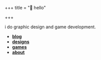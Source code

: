 +++
title = "👋 hello"

+++


i do graphic design and game development.
- [**blog**](/posts)
- [**designs**](/g)
- [**games**](/games)
- [**about**](/about)